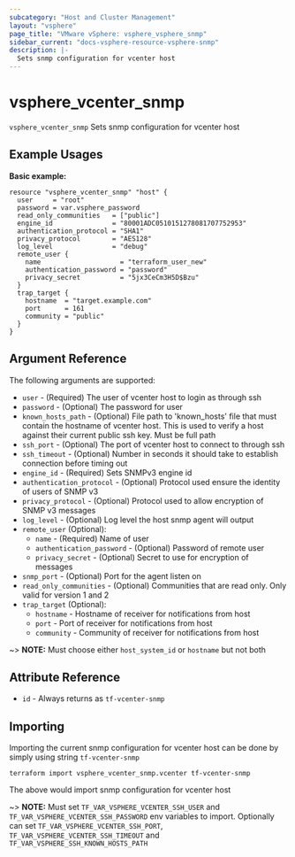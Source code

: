 ```yaml
---
subcategory: "Host and Cluster Management"
layout: "vsphere"
page_title: "VMware vSphere: vsphere_vsphere_snmp"
sidebar_current: "docs-vsphere-resource-vsphere-snmp"
description: |-
  Sets snmp configuration for vcenter host
---
```


# vsphere_vcenter_snmp

`vsphere_vcenter_snmp` Sets snmp configuration for vcenter host

## Example Usages

**Basic example:**

```hcl
resource "vsphere_vcenter_snmp" "host" {
  user     = "root"
  password = var.vsphere_password
  read_only_communities   = ["public"]
  engine_id               = "80001ADC0510151278081707752953"
  authentication_protocol = "SHA1"
  privacy_protocol        = "AES128"
  log_level               = "debug"
  remote_user {
    name                    = "terraform_user_new"
    authentication_password = "password"
    privacy_secret          = "5jx3CeCm3H5D$Bzu"
  }
  trap_target {
    hostname  = "target.example.com"
    port      = 161
    community = "public"
  }
}
```

## Argument Reference

The following arguments are supported:

* `user` - (Required) The user of vcenter host to login as through ssh
* `password` - (Optional) The password for user
* `known_hosts_path` - (Optional) File path to 'known_hosts' file that must contain the hostname of vcenter host.  This is used to verify a host against their current public ssh key.  Must be full path
* `ssh_port` - (Optional) The port of vcenter host to connect to through ssh
* `ssh_timeout` - (Optional) Number in seconds it should take to establish connection before timing out
* `engine_id` - (Required) Sets SNMPv3 engine id
* `authentication_protocol` - (Optional) Protocol used ensure the identity of users of SNMP v3
* `privacy_protocol` - (Optional) Protocol used to allow encryption of SNMP v3 messages
* `log_level` - (Optional) Log level the host snmp agent will output
* `remote_user` (Optional):
    * `name` - (Required) Name of user
    * `authentication_password` - (Optional) Password of remote user
    * `privacy_secret` - (Optional) Secret to use for encryption of messages
* `snmp_port` - (Optional) Port for the agent listen on
* `read_only_communities` - (Optional) Communities that are read only.  Only valid for version 1 and 2
* `trap_target` (Optional):
    * `hostname` - Hostname of receiver for notifications from host
    * `port` - Port of receiver for notifications from host
    * `community` - Community of receiver for notifications from host

~> **NOTE:** Must choose either `host_system_id` or `hostname` but not both

## Attribute Reference

* `id` - Always returns as `tf-vcenter-snmp`

## Importing

Importing the current snmp configuration for vcenter host can be done by simply using string `tf-vcenter-snmp`

```
terraform import vsphere_vcenter_snmp.vcenter tf-vcenter-snmp
```

The above would import snmp configuration for vcenter host

~> **NOTE:** Must set `TF_VAR_VSPHERE_VCENTER_SSH_USER` and `TF_VAR_VSPHERE_VCENTER_SSH_PASSWORD` env variables to import.  Optionally can set `TF_VAR_VSPHERE_VCENTER_SSH_PORT`, `TF_VAR_VSPHERE_VCENTER_SSH_TIMEOUT` and `TF_VAR_VSPHERE_SSH_KNOWN_HOSTS_PATH`